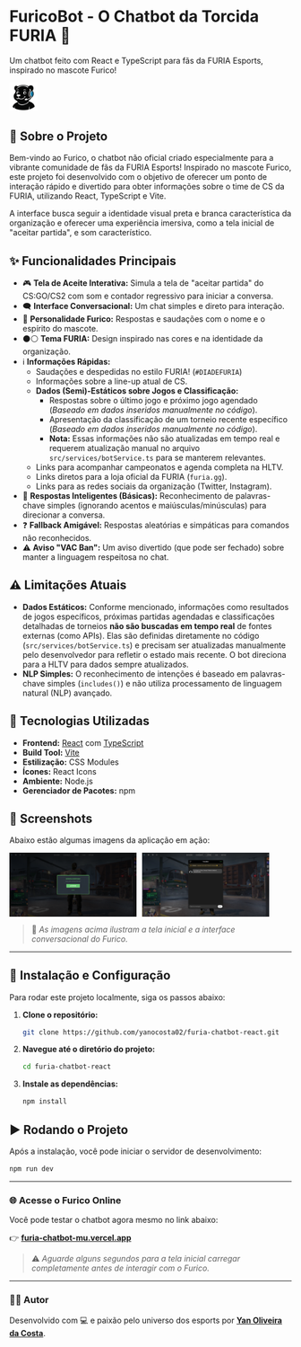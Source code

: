 # FuricoBot - O Chatbot da Torcida FURIA 🐾

Um chatbot feito com React e TypeScript para fãs da FURIA Esports, inspirado no mascote Furico!

<img src="public/furicoreadme.png" alt="Screenshot do Furico em ação" width="10%" />

## 📖 Sobre o Projeto

Bem-vindo ao Furico, o chatbot não oficial criado especialmente para a vibrante comunidade de fãs da FURIA Esports! Inspirado no mascote Furico, este projeto foi desenvolvido com o objetivo de oferecer um ponto de interação rápido e divertido para obter informações sobre o time de CS da FURIA, utilizando React, TypeScript e Vite.

A interface busca seguir a identidade visual preta e branca característica da organização e oferecer uma experiência imersiva, como a tela inicial de "aceitar partida", e som característico.

## ✨ Funcionalidades Principais

- 🎮 **Tela de Aceite Interativa:** Simula a tela de "aceitar partida" do CS:GO/CS2 com som e contador regressivo para iniciar a conversa.
- 🗨️ **Interface Conversacional:** Um chat simples e direto para interação.
- 🐾 **Personalidade Furico:** Respostas e saudações com o nome e o espírito do mascote.
- ⚫⚪ **Tema FURIA:** Design inspirado nas cores e na identidade da organização.
- ℹ️ **Informações Rápidas:**
  - Saudações e despedidas no estilo FURIA! (`#DIADEFURIA`)
  - Informações sobre a line-up atual de CS.
  - **Dados (Semi)-Estáticos sobre Jogos e Classificação:**
    - Respostas sobre o último jogo e próximo jogo agendado (_Baseado em dados inseridos manualmente no código_).
    - Apresentação da classificação de um torneio recente específico (_Baseado em dados inseridos manualmente no código_).
    - **Nota:** Essas informações não são atualizadas em tempo real e requerem atualização manual no arquivo `src/services/botService.ts` para se manterem relevantes.
  - Links para acompanhar campeonatos e agenda completa na HLTV.
  - Links diretos para a loja oficial da FURIA (`furia.gg`).
  - Links para as redes sociais da organização (Twitter, Instagram).
- 🤔 **Respostas Inteligentes (Básicas):** Reconhecimento de palavras-chave simples (ignorando acentos e maiúsculas/minúsculas) para direcionar a conversa.
- ❓ **Fallback Amigável:** Respostas aleatórias e simpáticas para comandos não reconhecidos.
- ⚠️ **Aviso "VAC Ban":** Um aviso divertido (que pode ser fechado) sobre manter a linguagem respeitosa no chat.

## ⚠️ Limitações Atuais

- **Dados Estáticos:** Conforme mencionado, informações como resultados de jogos específicos, próximas partidas agendadas e classificações detalhadas de torneios **não são buscadas em tempo real** de fontes externas (como APIs). Elas são definidas diretamente no código (`src/services/botService.ts`) e precisam ser atualizadas manualmente pelo desenvolvedor para refletir o estado mais recente. O bot direciona para a HLTV para dados sempre atualizados.
- **NLP Simples:** O reconhecimento de intenções é baseado em palavras-chave simples (`includes()`) e não utiliza processamento de linguagem natural (NLP) avançado.

## 🚀 Tecnologias Utilizadas

- **Frontend:** [React](https://reactjs.org/) com [TypeScript](https://www.typescriptlang.org/)
- **Build Tool:** [Vite](https://vitejs.dev/)
- **Estilização:** CSS Modules
- **Ícones:** React Icons
- **Ambiente:** Node.js
- **Gerenciador de Pacotes:** npm

## 📸 Screenshots

Abaixo estão algumas imagens da aplicação em ação:

<div style="display: flex; gap: 10px; flex-wrap: wrap;">
  <img src="public/capturatelainicial.png" alt="Tela de Aceite" width="45%" />
  <img src="public/capturabot.png" alt="Interface do Chat" width="45%" />
</div>

> 📌 _As imagens acima ilustram a tela inicial e a interface conversacional do Furico._

---

## 🔧 Instalação e Configuração

Para rodar este projeto localmente, siga os passos abaixo:

1.  **Clone o repositório:**

    ```bash
    git clone https://github.com/yanocosta02/furia-chatbot-react.git
    ```

2.  **Navegue até o diretório do projeto:**

    ```bash
    cd furia-chatbot-react
    ```

3.  **Instale as dependências:**
    ```bash
    npm install
    ```

## ▶️ Rodando o Projeto

Após a instalação, você pode iniciar o servidor de desenvolvimento:

```bash
npm run dev
```

---

### 🌐 Acesse o Furico Online

Você pode testar o chatbot agora mesmo no link abaixo:

👉 [**furia-chatbot-mu.vercel.app**](https://furia-chatbot-mu.vercel.app/)

> ⚠️ _Aguarde alguns segundos para a tela inicial carregar completamente antes de interagir com o Furico._

---

### 🙋‍♂️ Autor

Desenvolvido com 💻 e paixão pelo universo dos esports por [**Yan Oliveira da Costa**](https://github.com/yanocosta02).
